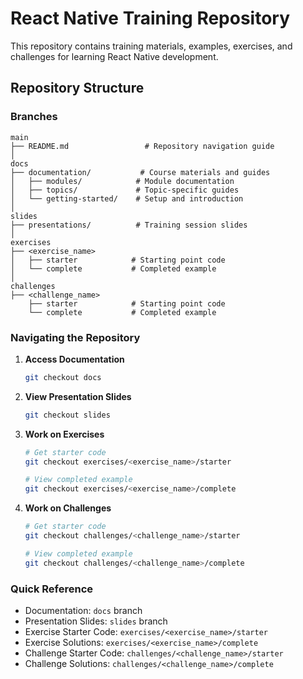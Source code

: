 # React Native Training Repository

This repository contains training materials, examples, exercises, and challenges for learning React Native development.

## Repository Structure

### Branches

```
main
├── README.md                 # Repository navigation guide
│
docs
├── documentation/           # Course materials and guides
│   ├── modules/            # Module documentation
│   ├── topics/             # Topic-specific guides
│   └── getting-started/    # Setup and introduction
│
slides
├── presentations/          # Training session slides
│
exercises
├── <exercise_name>
│   ├── starter            # Starting point code
│   └── complete           # Completed example
│
challenges
├── <challenge_name>
    ├── starter            # Starting point code
    └── complete           # Completed example
```

### Navigating the Repository

1. **Access Documentation**
   ```bash
   git checkout docs
   ```

2. **View Presentation Slides**
   ```bash
   git checkout slides
   ```

3. **Work on Exercises**
   ```bash
   # Get starter code
   git checkout exercises/<exercise_name>/starter
   
   # View completed example
   git checkout exercises/<exercise_name>/complete
   ```

4. **Work on Challenges**
   ```bash
   # Get starter code
   git checkout challenges/<challenge_name>/starter
   
   # View completed example
   git checkout challenges/<challenge_name>/complete
   ```

### Quick Reference

- Documentation: `docs` branch
- Presentation Slides: `slides` branch
- Exercise Starter Code: `exercises/<exercise_name>/starter`
- Exercise Solutions: `exercises/<exercise_name>/complete`
- Challenge Starter Code: `challenges/<challenge_name>/starter`
- Challenge Solutions: `challenges/<challenge_name>/complete` 